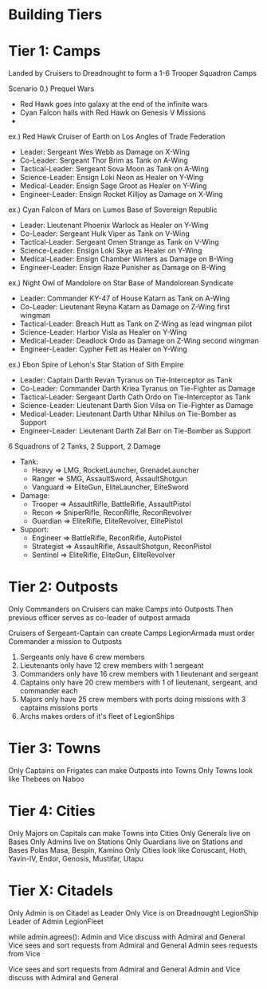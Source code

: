 # Building Tiers

# Tier 1: Camps
Landed by Cruisers to Dreadnought to form a 1-6 Trooper Squadron Camps

Scenario 0.) Prequel Wars
- Red Hawk goes into galaxy at the end of the infinite wars
- Cyan Falcon hails with Red Hawk on Genesis V Missions
- 


ex.) Red Hawk Cruiser of Earth on Los Angles of Trade Federation
- Leader: Sergeant Wes Webb as Damage on X-Wing
- Co-Leader: Sergeant Thor Brim as Tank on A-Wing
- Tactical-Leader: Sergeant Sova Moon as Tank on A-Wing
- Science-Leader: Ensign Loki Neon as Healer on Y-Wing
- Medical-Leader: Ensign Sage Groot as Healer on Y-Wing
- Engineer-Leader: Ensign Rocket Killjoy as Damage on X-Wing

ex.) Cyan Falcon of Mars on Lumos Base of Sovereign Republic
- Leader: Lieutenant Phoenix Warlock as Healer on Y-Wing
- Co-Leader: Sergeant Hulk Viper as Tank on V-Wing
- Tactical-Leader: Sergeant Omen Strange as Tank on V-Wing
- Science-Leader: Ensign Loki Skye as Healer on Y-Wing
- Medical-Leader: Ensign Chamber Winters as Damage on B-Wing
- Engineer-Leader: Ensign Raze Punisher as Damage on B-Wing

ex.) Night Owl of Mandolore on Star Base of Mandolorean Syndicate
- Leader: Commander KY-47 of House Katarn as Tank on A-Wing
- Co-Leader: Lieutenant Reyna Katarn as Damage on Z-Wing first wingman
- Tactical-Leader: Breach Hutt as Tank on Z-Wing as lead wingman pilot
- Science-Leader: Harbor Visla as Healer on Y-Wing
- Medical-Leader: Deadlock Ordo as Damage on Z-Wing second wingman
- Engineer-Leader: Cypher Fett as Healer on Y-Wing

ex.) Ebon Spire of Lehon's Star Station of Sith Empire
- Leader: Captain Darth Revan Tyranus on Tie-Interceptor as Tank
- Co-Leader: Commander Darth Kriea Tyranus on Tie-Fighter as Damage
- Tactical-Leader: Sergeant Darth Cath Ordo on Tie-Interceptor as Tank
- Science-Leader: Lieutenant Darth Sion Vilsa on Tie-Fighter as Damage
- Medical-Leader: Lieutenant Darth Uthar Nihilus on Tie-Bomber as Support
- Engineer-Leader: Lieutenant Darth Zal Barr on Tie-Bomber as Support


6 Squadrons of 2 Tanks, 2 Support, 2 Damage
- Tank:
  - Heavy => LMG, RocketLauncher, GrenadeLauncher
  - Ranger => SMG, AssaultSword, AssaultShotgun
  - Vanguard => EliteGun, EliteLauncher, EliteSword
- Damage:
  - Trooper => AssaultRifle, BattleRifle, AssaultPistol
  - Recon => SniperRifle, ReconRifle, ReconRevolver
  - Guardian => EliteRifle, EliteRevolver, ElitePistol
- Support:
  - Engineer => BattleRifle, ReconRifle, AutoPistol
  - Strategist => AssaultRifle, AssaultShotgun, ReconPistol
  - Sentinel => EliteRifle, EliteGun, EliteRevolver

# Tier 2: Outposts
Only Commanders on Cruisers can make Camps into Outposts
Then previous officer serves as co-leader of outpost armada

Cruisers of Sergeant-Captain can create Camps
LegionArmada must order Commander a mission to Outposts
1. Sergeants only have 6 crew members
2. Lieutenants only have 12 crew members with 1 sergeant
3. Commanders only have 16 crew members with 1 lieutenant and sergeant
4. Captains only have 20 crew members with 1 of lieutenant, sergeant, and commander each
5. Majors only have 25 crew members with ports doing missions with 3 captains missions ports
6. Archs makes orders of it's fleet of LegionShips

# Tier 3: Towns
Only Captains on Frigates can make Outposts into Towns
Only Towns look like Thebees on Naboo

# Tier 4: Cities
Only Majors on Capitals can make Towns into Cities
Only Generals live on Bases
Only Admins live on Stations
Only Guardians live on Stations and Bases Polas Masa, Bespin, Kamino
Only Cities look like Coruscant, Hoth, Yavin-IV, Endor, Genosis, Mustifar, Utapu

# Tier X: Citadels
Only Admin is on Citadel as Leader
Only Vice is on Dreadnought LegionShip Leader of Admin LegionFleet

while admin.agrees():
    Admin and Vice discuss with Admiral and General
    Vice sees and sort requests from Admiral and General
    Admin sees requests from Vice

Vice sees and sort requests from Admiral and General
Admin and Vice discuss with Admiral and General

